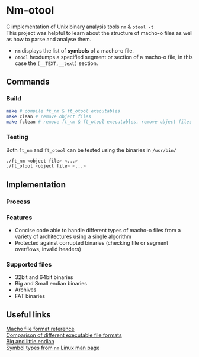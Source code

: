 # Nm-otool
C implementation of Unix binary analysis tools ```nm``` &amp; ```otool -t```  
This project was helpful to learn about the structure of macho-o files as well as how to parse and analyse them.
- ```nm``` displays the list of **symbols** of a macho-o file.
- ```otool``` hexdumps a specified segment or section of a macho-o file, in this case the ```(__TEXT,__text)``` section.

## Commands
### Build
```bash
make # compile ft_nm & ft_otool executables
make clean # remove object files
make fclean # remove ft_nm & ft_otool executables, remove object files
```

### Testing
Both ```ft_nm``` and ```ft_otool``` can be tested using the binaries in ```/usr/bin/```

```bash
./ft_nm <object file> <...>
./ft_otool <object file> <...>
```
## Implementation
### Process


### Features
- Concise code able to handle different types of macho-o files from a variety of architectures using a single algorithm  
- Protected against corrupted binaries (checking file or segment overflows, invalid headers)

### Supported files
- 32bit and 64bit binaries
- Big and Small endian binaries
- Archives
- FAT binaries

## Useful links
[Macho file format reference](https://github.com/aidansteele/osx-abi-macho-file-format-reference)  
[Comparison of different executable file formats](https://en.wikipedia.org/wiki/Comparison_of_executable_file_formats)  
[Big and little endian](https://medium.com/worldsensing-techblog/big-endian-or-little-endian-37c3ed008c94)  
[Symbol types from ```nm``` Linux man page](https://linux.die.net/man/1/nm)  
